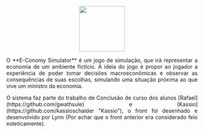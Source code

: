 <p align="center"><img src="https://i.imgur.com/iwnsGhu.jpg" width="120"></p>

<p align="justify">
O **E-Conomy Simulator** é um jogo de simulação, que irá representar a economia de um ambiente fictício. A ideia do jogo é propor ao jogador a experiência de poder tomar decisões macroeconômicas e observar as consequências de suas escolhas, simulando uma  situação próxima ao que vive um ministro da economia.
</p>

<p align="justify">
O sistema faz parte do trabalho de Conclusão de curso dos alunos [Rafael](https://github.com/gwathsule) e [Kassio](https://github.com/kassioschaider "Kassio"), o front foi desenhado e desenvolvido por Lynn (Por achar que o front anterior era considerado feio esteticamente).
</p>